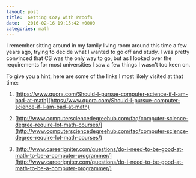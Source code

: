 ```yaml
---
layout: post
title:  Getting Cozy with Proofs 
date:   2016-02-16 19:15:42 +0000
categories: math
---
```


I remember sitting around in my family living room around this time a few years ago, trying to decide what I wanted to go off and study. I was pretty convinced that CS was the only way to go, but as I looked over the requirements for most universities I saw a few things I wasn't too keen on. 

To give you a hint, here are some of the links I most likely visited at that time: 

01. [https://www.quora.com/Should-I-pursue-computer-science-if-I-am-bad-at-math](https://www.quora.com/Should-I-pursue-computer-science-if-I-am-bad-at-math)

02. [http://www.computersciencedegreehub.com/faq/computer-science-degree-require-lot-math-courses/](http://www.computersciencedegreehub.com/faq/computer-science-degree-require-lot-math-courses/)

03. [http://www.careerigniter.com/questions/do-i-need-to-be-good-at-math-to-be-a-computer-programmer/](http://www.careerigniter.com/questions/do-i-need-to-be-good-at-math-to-be-a-computer-programmer/)